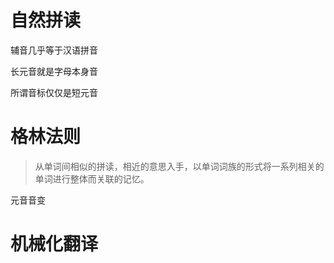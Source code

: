 # 自然拼读



辅音几乎等于汉语拼音

长元音就是字母本身音

所谓音标仅仅是短元音



# 格林法则

> 从单词间相似的拼读，相近的意思入手，以单词词族的形式将一系列相关的单词进行整体而关联的记忆。

元音音变

# 机械化翻译

